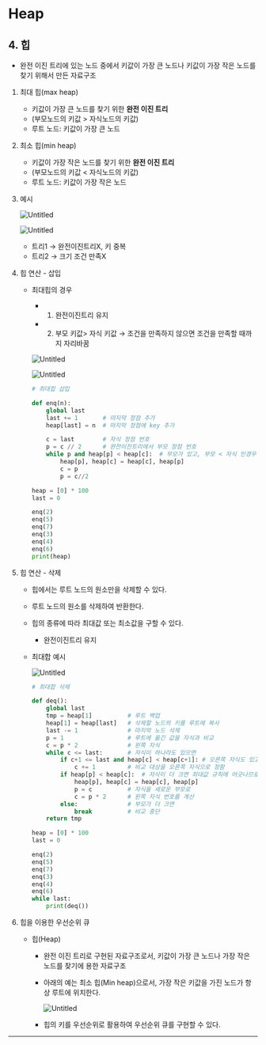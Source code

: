 # Heap

## **4. 힙**

- 완전 이진 트리에 있는 노드 중에서 키값이 가장 큰 노드나 키값이 가장 작은 노드를 찾기 위해서 만든 자료구조

1. 최대 힙(max heap)
    - 키값이 가장 큰 노드를 찾기 위한 **완전 이진 트리**
    - (부모노드의 키값 > 자식노드의 키값)
    - 루트 노드: 키값이 가장 큰 노드
    
2. 최소 힙(min heap)
    - 키값이 가장 작은 노드를 찾기 위한 **완전 이진 트리**
    - (부모노드의 키값 < 자식노드의 키값)
    - 루트 노드: 키값이 가장 작은 노드
    
3. 예시
    
    ![Untitled](https://s3-us-west-2.amazonaws.com/secure.notion-static.com/f461f5da-8b14-4899-8275-592f1f34c556/Untitled.png)
    
    ![Untitled](https://s3-us-west-2.amazonaws.com/secure.notion-static.com/e2a11b8d-1645-4615-a555-5da2d3932353/Untitled.png)
    
    - 트리1 → 완전이진트리X, 키 중복
    - 트리2 → 크기 조건 만족X
    
4. 힙 연산 - 삽입
    - 최대힙의 경우
        - 1) 완전이진트리 유지
        - 2) 부모  키값> 자식 키값 → 조건을 만족하지 않으면 조건을 만족할 때까지 자리바꿈
        
        ![Untitled](https://s3-us-west-2.amazonaws.com/secure.notion-static.com/fe2765e3-4b31-4087-8325-c7cc33044db0/Untitled.png)
        
        ![Untitled](https://s3-us-west-2.amazonaws.com/secure.notion-static.com/c3369f9a-e159-4ed5-bfb5-349ea7408697/Untitled.png)
        
        ```python
        # 최대힙 삽입
        
        def enq(n):
            global last
            last += 1       # 마지막 정점 추가
            heap[last] = n  # 마지막 정점에 key 추가
        
            c = last        # 자식 정점 번호
            p = c // 2      # 완전이진트리에서 부모 정점 번호
            while p and heap[p] < heap[c]:  # 부모가 있고, 부모 < 자식 인경우 자리 교환
                heap[p], heap[c] = heap[c], heap[p]
                c = p
                p = c//2
        
        heap = [0] * 100
        last = 0
        
        enq(2)
        enq(5)
        enq(7)
        enq(3)
        enq(4)
        enq(6)
        print(heap)
        ```
        
5. 힙 연산 - 삭제
    - 힙에서는 루트 노드의 원소만을 삭제할 수 있다.
    - 루트 노드의 원소를 삭제하여 반환한다.
    - 힙의 종류에 따라 최대값 또는 최소값을 구할 수 있다.
        - 완전이진트리 유지
    - 최대합 예시
        
        ![Untitled](https://s3-us-west-2.amazonaws.com/secure.notion-static.com/a5b394c7-5d69-490a-8f1c-2decf5cafc15/Untitled.png)
        
        ```python
        # 최대합 삭제
        
        def deq():
            global last
            tmp = heap[1]          # 루트 백업
            heap[1] = heap[last]   # 삭제할 노드의 키를 루트에 복사
            last -= 1              # 마지막 노드 삭제
            p = 1                  # 루트에 옮긴 값을 자식과 비교
            c = p * 2              # 왼쪽 자식
            while c <= last:       # 자식이 하나라도 있으면
                if c+1 <= last and heap[c] < heap[c+1]: # 오른쪽 자식도 있고, 오른쪽 자식이 더 크면
                    c += 1         # 비교 대상을 오른쪽 자식으로 정함
                if heap[p] < heap[c]:  # 자식이 더 크면 최대값 규칙에 어긋나므로
                    heap[p], heap[c] = heap[c], heap[p]
                    p = c          # 자식을 새로운 부모로
                    c = p * 2      # 왼쪽 자식 번호를 계산
                else:              # 부모가 더 크면
                    break          # 비교 중단
            return tmp
        
        heap = [0] * 100
        last = 0
        
        enq(2)
        enq(5)
        enq(7)
        enq(3)
        enq(4)
        enq(6)
        while last:
            print(deq())
        ```
        
6. 힙을 이용한 우선순위 큐
    - 힙(Heap)
        - 완전 이진 트리로 구현된 자료구조로서, 키값이 가장 큰 노드나 가장 작은 노드를 찾기에 용한 자료구조
        - 아래의 예는 최소 힙(Min heap)으로서, 가장 작은 키값을 가진 노드가 항상 루트에 위치한다.
            
            ![Untitled](https://s3-us-west-2.amazonaws.com/secure.notion-static.com/aed50cce-8829-49d2-a991-f12a902e2d57/Untitled.png)
            
        - 힙의 키를 우선순위로 활용하여 우선순위 큐를 구현할 수 있다.

---
